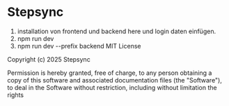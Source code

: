 # Stepsync

1. installation von frontend und backend here und login daten einfügen.
2. npm run dev
3. npm run dev --prefix backend
   MIT License

Copyright (c) 2025 Stepsync

Permission is hereby granted, free of charge, to any person obtaining a copy
of this software and associated documentation files (the "Software"), to deal
in the Software without restriction, including without limitation the rights
